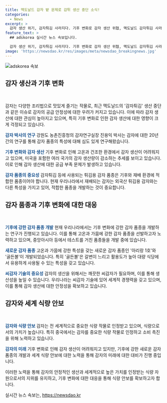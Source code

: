 ```yaml
---
title: 맥도날드 감자 밭 문제로 감튀 생산 중단 소식!
categories:
  - News
excerpt: >
  감자 생산 위기, 감자튀김 사라지다. 기후 변화로 감자 생산 위협, 맥도날드 감자튀김 사라짐. 감자 연구 전문가 진용익 감자연구실장과의 인터뷰. 기후 변화에 강한 씨감자 기술, 새로운 감자 품종 등장. 감자 생산 면적 감소, 감자 수급 공급 위기로부터 대응할 새로운 품종 등장 기대.
feature_text: >
  ## adskorea 실시간 뉴스 속보입니다.

  감자 생산 위기, 감자튀김 사라지다. 기후 변화로 감자 생산 위협, 맥도날드 감자튀김 사라짐. 감자 연구 전문가 진용익 감자연구실장과의 인터뷰. 기후 변화에 강한 씨감자 기술, 새로운 감자 품종 등장. 감자 생산 면적 감소, 감자 수급 공급 위기로부터 대응할 새로운 품종 등장 기대.
image: 'https://newsdao.kr/res/images/meta/newsdao_breakingnews.jpg'
---
```


<p><img src="https://newsdao.kr/res/images/meta/newsdao_breakingnews.jpg" alt="adskorea 속보" /></p>

<h2 data-ke-size="size26">감자 생산과 기후 변화</h2>

<p data-ke-size="size16">&nbsp;</p>

<p>감자는 다양한 조리법으로 맛있게 즐기는 작물로, 최근 맥도날드의 '감자튀김' 생산 중단과 같은 이슈로 감자의 공급 안정성에 대한 우려가 커지고 있습니다. 이에 따라 감자 생산에 대한 관심이 높아지고 있으며, 특히 기후 변화로 인한 감자 생산에 대한 영향이 크게 걱정되고 있습니다.</p>

<p><b><span style="color: #1a5490;">감자 박사의 연구</span></b>
강원도 농촌진흥청의 감자연구실장 진용익 박사는 감자에 대한 20년간의 연구를 통해 감자 품종의 특성에 대해 심도 있게 연구해왔습니다.</p>

<p><b><span style="color: #1a5490;">기후 변화와 감자 생산</span></b>
기후 변화로 인해 고온과 건조한 환경에서 감자 생산이 어려워지고 있으며, 미국을 포함한 여러 국가의 감자 생산량이 감소하는 추세를 보이고 있습니다. 이로 인해 감자 생산에 대한 공급 부족 문제가 발생하고 있습니다.</p>

<p><b><span style="color: #1a5490;">감자 품종의 중요성</span></b>
감자튀김 등에 사용되는 튀김용 감자 품종은 기후와 재배 환경에 적합한 품종이어야 합니다. 현재 우리나라에서 재배되는 감자는 외국산 튀김용 감자와는 다른 특성을 가지고 있어, 적합한 품종을 개발하는 것이 중요합니다.</p>

<h2 data-ke-size="size26">감자 품종과 기후 변화에 대한 대응</h2>

<p data-ke-size="size16">&nbsp;</p>

<p><b><span style="color: #1a5490;">기후에 강한 감자 품종 개발</span></b>
현재 우리나라에서는 기후 변화에 강한 감자 품종을 개발하는 연구가 진행되고 있습니다. 이를 통해 고온과 가뭄에 강한 감자 품종을 선발하고자 노력하고 있으며, 중앙아시아 등에서 테스트를 거친 품종들을 개발 중에 있습니다.</p>

<p><b><span style="color: #1a5490;">새로운 감자 품종</span></b>
고온과 가뭄에 강한 특성을 갖는 새로운 감자 품종인 '아리랑 1호'와 '골든볼'이 개발되었습니다. 특히 '골든볼'은 갈변이 느리고 활용도가 높아 대량 식당에서 유용하게 사용될 수 있는 특성을 갖고 있습니다.</p>

<p><b><span style="color: #1a5490;">씨감자 기술의 중요성</span></b>
감자의 생산을 위해서는 깨끗한 씨감자가 필요하며, 이를 통해 생산성을 높일 수 있습니다. 우리나라는 씨감자 기술에 있어 세계적 경쟁력을 갖고 있으며, 이를 통해 감자 생산에 대한 안정성을 확보하고 있습니다.</p>

<h2 data-ke-size="size26">감자와 세계 식량 안보</h2>

<p data-ke-size="size16">&nbsp;</p>

<p><b><span style="color: #1a5490;">감자와 식량 안보</span></b>
감자는 전 세계적으로 중요한 식량 작물로 인정받고 있으며, 식량으로서의 가치가 높습니다. 특히 중국에서는 감자를 중요한 식량 작물로 인정하고 소비 촉진을 위해 노력하고 있습니다.</p>

<p><b><span style="color: #1a5490;">감자의 미래</span></b>
기후 변화로 인해 감자 생산이 어려워지고 있지만, 기후에 강한 새로운 감자 품종의 개발과 세계 식량 안보에 대한 노력을 통해 감자의 미래에 대한 대비가 진행 중입니다.</p>

<p>이러한 노력을 통해 감자의 안정적인 생산과 세계적으로 높은 가치를 인정받는 식량 자원으로서의 지위를 유지하고, 기후 변화에 대한 대응을 통해 식량 안보를 확보하고자 합니다.</p>
실시간 뉴스 속보는, <a href="https://newsdao.kr" rel="dofollow">https://newsdao.kr</a>


